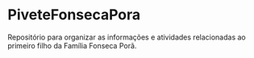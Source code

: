 # PiveteFonsecaPora
Repositório para organizar as informações e atividades relacionadas ao primeiro filho da Família Fonseca Porã.
